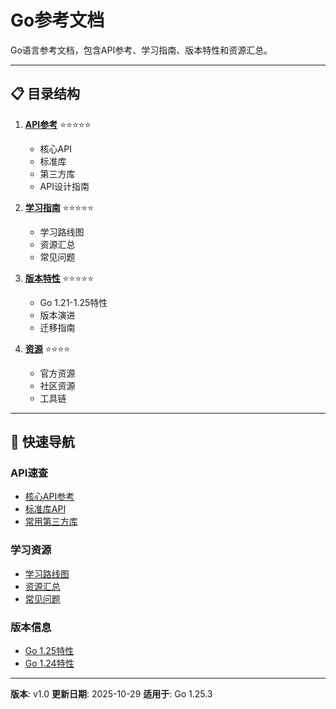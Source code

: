 # Go参考文档

Go语言参考文档，包含API参考、学习指南、版本特性和资源汇总。

---

## 📋 目录结构

1. **[API参考](./api/README.md)** ⭐⭐⭐⭐⭐
   - 核心API
   - 标准库
   - 第三方库
   - API设计指南

2. **[学习指南](./guides/README.md)** ⭐⭐⭐⭐⭐
   - 学习路线图
   - 资源汇总
   - 常见问题

3. **[版本特性](./versions/README.md)** ⭐⭐⭐⭐⭐
   - Go 1.21-1.25特性
   - 版本演进
   - 迁移指南

4. **[资源](./resources/README.md)** ⭐⭐⭐⭐
   - 官方资源
   - 社区资源
   - 工具链

---

## 🎯 快速导航

### API速查

- [核心API参考](./api/01-核心API参考.md)
- [标准库API](./api/02-标准库API.md)
- [常用第三方库](./api/03-常用第三方库.md)

### 学习资源

- [学习路线图](./guides/01-学习路线图.md)
- [资源汇总](./guides/02-资源汇总.md)
- [常见问题](./guides/03-常见问题.md)

### 版本信息

- [Go 1.25特性](./versions/05-Go-1.25特性/README.md)
- [Go 1.24特性](./versions/04-Go-1.24特性/README.md)

---

**版本**: v1.0
**更新日期**: 2025-10-29
**适用于**: Go 1.25.3
